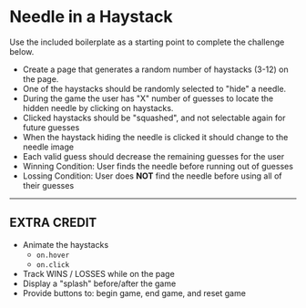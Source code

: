 # Needle in a Haystack

Use the included boilerplate as a starting point to complete the challenge below.

* Create a page that generates a random number of haystacks (3-12) on the page.
* One of the haystacks should be randomly selected to "hide" a needle.
* During the game the user has "X" number of guesses to locate the hidden needle by clicking on haystacks.
* Clicked haystacks should be "squashed", and not selectable again for future guesses
* When the haystack hiding the needle is clicked it should change to the needle image
* Each valid guess should decrease the remaining guesses for the user
* Winning Condition: User finds the needle before running out of guesses
* Lossing Condition: User does **NOT** find the needle before using all of their guesses

---

## EXTRA CREDIT

* Animate the haystacks
  * `on.hover`
  * `on.click`
* Track WINS / LOSSES while on the page
* Display a "splash" before/after the game
* Provide buttons to: begin game, end game, and reset game
